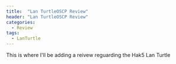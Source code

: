```yaml
---
title:  "Lan TurtleOSCP Review"
header: "Lan TurtleOSCP Review"
categories: 
  - Review
tags:
  - LanTurtle
---
```


This is where I'll be adding a reivew reguarding the Hak5 Lan Turtle

